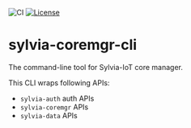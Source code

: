 ![CI](https://github.com/woofdogtw/sylvia-iot-core/actions/workflows/build-test.yaml/badge.svg)
[![License](https://img.shields.io/badge/license-MIT-blue.svg)](LICENSE)

# sylvia-coremgr-cli

The command-line tool for Sylvia-IoT core manager.

This CLI wraps following APIs:
- `sylvia-auth` auth APIs
- `sylvia-coremgr` APIs
- `sylvia-data` APIs
